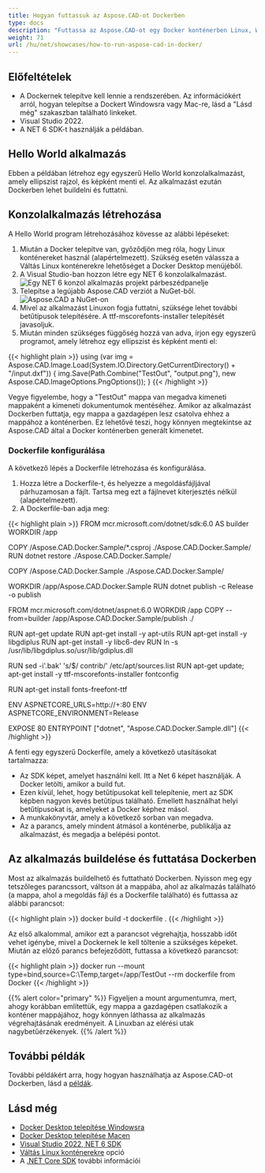 ```yaml
---
title: Hogyan futtassuk az Aspose.CAD-ot Dockerben
type: docs
description: "Futtassa az Aspose.CAD-ot egy Docker konténerben Linux, Windows Server és bármely operációs rendszer számára."
weight: 71
url: /hu/net/showcases/how-to-run-aspose-cad-in-docker/
---
```


## Előfeltételek
- A Dockernek telepítve kell lennie a rendszerében. Az információkért arról, hogyan telepítse a Dockert Windowsra vagy Mac-re, lásd a "Lásd még" szakaszban található linkeket.
- Visual Studio 2022.
- A NET 6 SDK-t használják a példában.

## Hello World alkalmazás

Ebben a példában létrehoz egy egyszerű Hello World konzolalkalmazást, amely ellipszist rajzol, és képként menti el. Az alkalmazást ezután Dockerben lehet buildelni és futtatni.

## Konzolalkalmazás létrehozása

A Hello World program létrehozásához kövesse az alábbi lépéseket:
1. Miután a Docker telepítve van, győződjön meg róla, hogy Linux konténereket használ (alapértelmezett). Szükség esetén válassza a Váltás Linux konténerekre lehetőséget a Docker Desktop menüjéből.
1. A Visual Studio-ban hozzon létre egy NET 6 konzolalkalmazást.<br>
![Egy NET 6 konzol alkalmazás projekt párbeszédpanelje](/_assets/showcases/docker/1.png)<br>
1. Telepítse a legújabb Aspose.CAD verziót a NuGet-ből.<br>
![Aspose.CAD a NuGet-on](/_assets/showcases/docker/2.png)<br>
1. Mivel az alkalmazást Linuxon fogja futtatni, szüksége lehet további betűtípusok telepítésére. A ttf-mscorefonts-installer telepítését javasoljuk.
1. Miután minden szükséges függőség hozzá van adva, írjon egy egyszerű programot, amely létrehoz egy ellipszist és képként menti el:<br>

{{< highlight plain >}}
using (var img = Aspose.CAD.Image.Load(System.IO.Directory.GetCurrentDirectory() + "/input.dxf"))
{
	img.Save(Path.Combine("TestOut", "output.png"), new Aspose.CAD.ImageOptions.PngOptions());
}
{{< /highlight >}}

Vegye figyelembe, hogy a "TestOut" mappa van megadva kimeneti mappaként a kimeneti dokumentumok mentéséhez. Amikor az alkalmazást Dockerben futtatja, egy mappa a gazdagépen lesz csatolva ehhez a mappához a konténerben. Ez lehetővé teszi, hogy könnyen megtekintse az Aspose.CAD által a Docker konténerben generált kimenetet.

### Dockerfile konfigurálása

 A következő lépés a Dockerfile létrehozása és konfigurálása.

1. Hozza létre a Dockerfile-t, és helyezze a megoldásfájljával párhuzamosan a fájlt. Tartsa meg ezt a fájlnevet kiterjesztés nélkül (alapértelmezett).
1. A Dockerfile-ban adja meg:


{{< highlight plain >}}
FROM mcr.microsoft.com/dotnet/sdk:6.0 AS builder
WORKDIR /app

COPY /Aspose.CAD.Docker.Sample/*.csproj ./Aspose.CAD.Docker.Sample/
RUN dotnet restore ./Aspose.CAD.Docker.Sample/

COPY /Aspose.CAD.Docker.Sample ./Aspose.CAD.Docker.Sample/

WORKDIR /app/Aspose.CAD.Docker.Sample
RUN dotnet publish -c Release -o publish

FROM mcr.microsoft.com/dotnet/aspnet:6.0
WORKDIR /app
COPY --from=builder /app/Aspose.CAD.Docker.Sample/publish ./

RUN apt-get update
RUN apt-get install -y apt-utils
RUN apt-get install -y libgdiplus
RUN apt-get install -y libc6-dev 
RUN ln -s /usr/lib/libgdiplus.so/usr/lib/gdiplus.dll

RUN sed -i'.bak' 's/$/ contrib/' /etc/apt/sources.list
RUN apt-get update; apt-get install -y ttf-mscorefonts-installer fontconfig

RUN apt-get install fonts-freefont-ttf

ENV ASPNETCORE_URLS=http://+:80
ENV ASPNETCORE_ENVIRONMENT=Release

EXPOSE 80
ENTRYPOINT ["dotnet", "Aspose.CAD.Docker.Sample.dll"]
{{< /highlight >}}

 A fenti egy egyszerű Dockerfile, amely a következő utasításokat tartalmazza:

- Az SDK képet, amelyet használni kell. Itt a Net 6 képet használják. A Docker letölti, amikor a build fut.
- Ezen kívül, lehet, hogy betűtípusokat kell telepítenie, mert az SDK képben nagyon kevés betűtípus található. Emellett használhat helyi betűtípusokat is, amelyeket a Docker képhez másol.
- A munkakönyvtár, amely a következő sorban van megadva.
- Az a parancs, amely mindent átmásol a konténerbe, publikálja az alkalmazást, és megadja a belépési pontot.


## Az alkalmazás buildelése és futtatása Dockerben
 
 Most az alkalmazás buildelhető és futtatható Dockerben. Nyisson meg egy tetszőleges parancssort, váltson át a mappába, ahol az alkalmazás található (a mappa, ahol a megoldás fájl és a Dockerfile található) és futtassa az alábbi parancsot:

{{< highlight plain >}}
docker build -t dockerfile .
{{< /highlight >}}

 Az első alkalommal, amikor ezt a parancsot végrehajtja, hosszabb időt vehet igénybe, mivel a Dockernek le kell töltenie a szükséges képeket. Miután az előző parancs befejeződött, futtassa a következő parancsot:

{{< highlight plain >}}
docker run --mount type=bind,source=C:\Temp,target=/app/TestOut --rm dockerfile from Docker
{{< /highlight >}}

{{% alert color="primary" %}} 
Figyeljen a mount argumentumra, mert, ahogy korábban említettük, egy mappa a gazdagépen csatlakozik a konténer mappájához, hogy könnyen láthassa az alkalmazás végrehajtásának eredményeit. A Linuxban az elérési utak nagybetűérzékenyek.
{{% /alert %}}

## További példák

További példákért arra, hogy hogyan használhatja az Aspose.CAD-ot Dockerben, lásd a [példák](https://github.com/aspose-cad/Aspose.CAD-Documentation).


## Lásd még

- [Docker Desktop telepítése Windowsra](https://docs.docker.com/docker-for-windows/install/)
- [Docker Desktop telepítése Macen](https://docs.docker.com/docker-for-mac/install/)
- [Visual Studio 2022, NET 6 SDK](https://docs.microsoft.com/en-us/dotnet/core/install/windows?tabs=net60#dependencies)
- [Váltás Linux konténerekre](https://docs.docker.com/docker-for-windows/#switch-between-windows-and-linux-containers) opció
- A [.NET Core SDK](https://hub.docker.com/_/microsoft-dotnet-sdk) további információi
